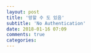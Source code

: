 ```yaml
---
layout: post
title: '망할 수 도 있음'
subtitle: 'No Authentication'
date: 2018-01-16 07:09
comments: true
categories:
---
```

